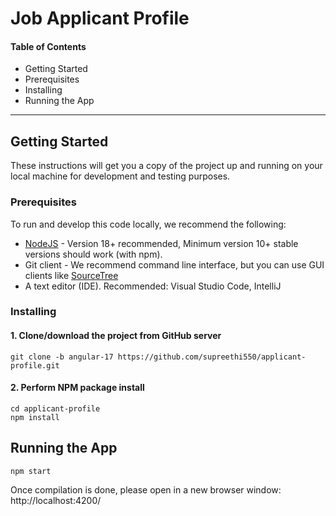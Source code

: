 # Job Applicant Profile

#### Table of Contents

- Getting Started
- Prerequisites
- Installing
- Running the App

---

##

## Getting Started

These instructions will get you a copy of the project up and running on your local machine for development and testing purposes.

### Prerequisites

To run and develop this code locally, we recommend the following:

- [NodeJS](https://nodejs.org/en/) - Version 18+ recommended, Minimum version 10+ stable versions should work (with npm).
- Git client - We recommend command line interface, but you can use GUI clients like [SourceTree](https://www.sourcetreeapp.com/)
- A text editor (IDE). Recommended: Visual Studio Code, IntelliJ

### Installing

#### 1. Clone/download the project from GitHub server

```
git clone -b angular-17 https://github.com/supreethi550/applicant-profile.git
```

#### 2. Perform NPM package install

```
cd applicant-profile
npm install
```

## Running the App

```
npm start
```

Once compilation is done, please open in a new browser window: http://localhost:4200/

